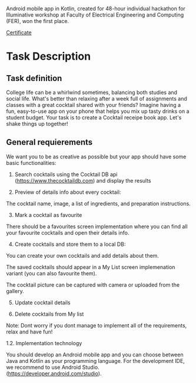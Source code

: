 Android mobile app in Kotlin, created for 48-hour individual hackathon for Illuminative workshop at Faculty of Electrical Engineering and Computing (FER), won the first place.

[Certificate](https://www.dropbox.com/scl/fi/dr9txm9x5rd9qbgy3jo0u/EESTEC_Illuminative.pdf?rlkey=h1dc91atn9wre9qsbidczzp3i&dl=0)

# Task Description

## Task definition

College life can be a whirlwind sometimes, balancing both studies and social life.
What's better than relaxing after a week full of
assignments and classes with a great cocktail shared
with your friends?
Imagine having a fun, easy-to-use app on your phone
that helps you mix up tasty drinks on a student budget.
Your task is to create a Cocktail receipe book app.
Let's shake things up together!

## General requierements

We want you to be as creative as possible but your app
should have some basic functionalities:

1. Search cocktails using the Cocktail DB api
(https://www.thecocktaildb.com) and display the results

2. Preview of details info about every cocktail:
   
The cocktail name, image, a list of ingredients, and preparation
instructions.

3. Mark a cocktail as favourite
 
There should be a favourites screen implementation where you
can find all your favourite cocktails and open their details info.

4. Create cocktails and store them to a local DB:

You can create your own cocktails and add details about them.

The saved cocktails should appear in a My List screen implemenation
variant (you can also favourite them). 

The cocktail picture can be captured
with camera or uploaded from the gallery.

5. Update cocktail details
   
6. Delete cocktails from My list
   
Note: Dont worry if you dont manage to implement all of the
requirements, relax and have fun!

1.2. Implementation technology

You should develop an Android mobile app and you can choose
between Java and Kotlin as your programming language.
For the development IDE, we recommend to use Android Studio.
(https://developer.android.com/studio).

